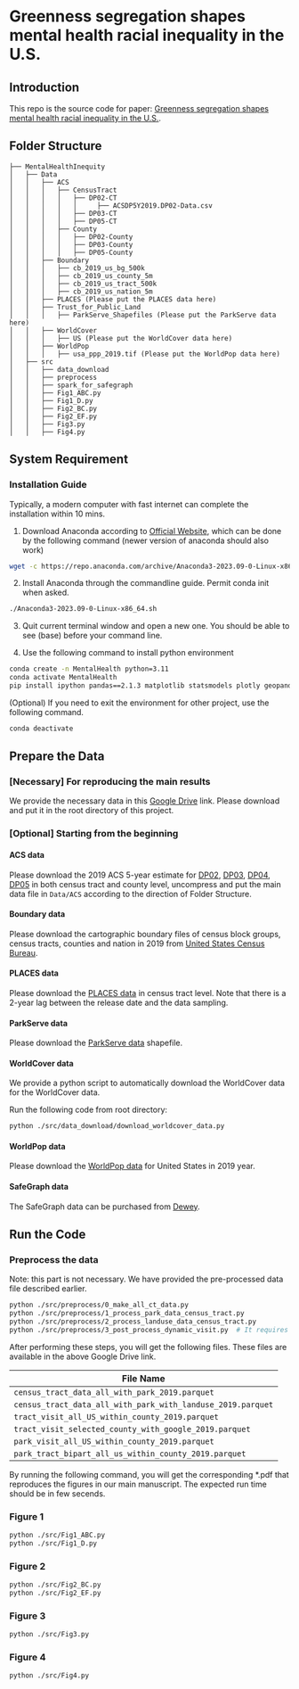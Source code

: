 # Greenness segregation shapes mental health racial inequality in the U.S.

## Introduction

This repo is the source code for paper: [Greenness segregation shapes mental health racial inequality in the U.S.]().


## Folder Structure
```none
├── MentalHealthInequity
│   ├── Data
│   │   ├── ACS
│   │   │   ├── CensusTract
│   │   │   │   ├── DP02-CT
│   │   │   │   │     ├── ACSDP5Y2019.DP02-Data.csv
│   │   │   │   ├── DP03-CT
│   │   │   │   ├── DP05-CT
│   │   │   ├── County
│   │   │   │   ├── DP02-County
│   │   │   │   ├── DP03-County
│   │   │   │   ├── DP05-County
│   │   ├── Boundary
│   │   │   ├── cb_2019_us_bg_500k
│   │   │   ├── cb_2019_us_county_5m
│   │   │   ├── cb_2019_us_tract_500k
│   │   │   ├── cb_2019_us_nation_5m
│   │   ├── PLACES (Please put the PLACES data here)
│   │   ├── Trust_for_Public_Land
│   │   │   ├── ParkServe_Shapefiles (Please put the ParkServe data here)
│   │   ├── WorldCover
│   │   │   ├── US (Please put the WorldCover data here)
│   │   ├── WorldPop
│   │   │   ├── usa_ppp_2019.tif (Please put the WorldPop data here)
│   ├── src
│   │   ├── data_download
│   │   ├── preprocess
│   │   ├── spark_for_safegraph
│   │   ├── Fig1_ABC.py
│   │   ├── Fig1_D.py
│   │   ├── Fig2_BC.py
│   │   ├── Fig2_EF.py
│   │   ├── Fig3.py
│   │   ├── Fig4.py
```

## System Requirement

### Installation Guide
Typically, a modern computer with fast internet can complete the installation within 10 mins.

1. Download Anaconda according to [Official Website](https://www.anaconda.com/products/distribution), which can be done by the following command (newer version of anaconda should also work)
``` bash
wget -c https://repo.anaconda.com/archive/Anaconda3-2023.09-0-Linux-x86_64.sh
```
2. Install Anaconda through the commandline guide. Permit conda init when asked.
``` bash
./Anaconda3-2023.09-0-Linux-x86_64.sh
```
3. Quit current terminal window and open a new one. You should be able to see (base) before your command line. 

4. Use the following command to install python environment
``` bash
conda create -n MentalHealth python=3.11
conda activate MentalHealth
pip install ipython pandas==2.1.3 matplotlib statsmodels plotly geopandas seaborn pathlib shapely rasterio scipy
```

(Optional) If you need to exit the environment for other project, use the following command.

``` bash
conda deactivate 
```

## Prepare the Data

### [Necessary] For reproducing the main results
We provide the necessary data in this [Google Drive](https://drive.google.com/file/d/1zrqdHmX9DTv0ENo27MQpc-sqwhioElLk/view?usp=sharing) link. Please download and put it in the root directory of this project.

### [Optional] Starting from the beginning
#### ACS data
Please download the 2019 ACS 5-year estimate for [DP02](https://data.census.gov/table/ACSDP5Y2019.DP02?q=DP02), [DP03](https://data.census.gov/table/ACSDP5Y2019.DP03?q=DP03), [DP04](https://data.census.gov/table/ACSDP5Y2019.DP04?q=DP04), [DP05](https://data.census.gov/table/ACSDP5Y2019.DP05?q=DP05) in both census tract and county level, uncompress and put the main data file in `Data/ACS` according to the direction of Folder Structure.

#### Boundary data
Please download the cartographic boundary files of census block groups, census tracts, counties and nation in 2019 from [United States Census Bureau](https://www.census.gov/geographies/mapping-files/time-series/geo/cartographic-boundary.2019.html#list-tab-1883739534).

#### PLACES data
Please download the [PLACES data](https://data.cdc.gov/500-Cities-Places/PLACES-Census-Tract-Data-GIS-Friendly-Format-2021-/mb5y-ytti/about_data) in census tract level. Note that there is a 2-year lag between the release date and the data sampling.

#### ParkServe data
Please download the [ParkServe data](https://www.tpl.org/park-data-downloads) shapefile.

#### WorldCover data
We provide a python script to automatically download the WorldCover data for the WorldCover data.

Run the following code from root directory:
``` bash
python ./src/data_download/download_worldcover_data.py
```

#### WorldPop data
Please download the [WorldPop data](https://hub.worldpop.org/geodata/listing?id=29) for United States in 2019 year.

#### SafeGraph data
The SafeGraph data can be purchased from [Dewey](https://www.deweydata.io/).

## Run the Code
### Preprocess the data
Note: this part is not necessary. We have provided the pre-processed data file described earlier.
``` bash
python ./src/preprocess/0_make_all_ct_data.py
python ./src/preprocess/1_process_park_data_census_tract.py
python ./src/preprocess/2_process_landuse_data_census_tract.py
python ./src/preprocess/3_post_process_dynamic_visit.py  # It requires processed SafeGraph data. We provide pyspark code of generating such processed SafeGraph data in ./src/spark_for_safegraph
```
After performing these steps, you will get the following files. These files are available in the above Google Drive link.

| File Name |
|---|
|`census_tract_data_all_with_park_2019.parquet`|
|`census_tract_data_all_with_park_with_landuse_2019.parquet`|
|`tract_visit_all_US_within_county_2019.parquet`|
|`tract_visit_selected_county_with_google_2019.parquet`|
|`park_visit_all_US_within_county_2019.parquet`| 
|`park_tract_bipart_all_us_within_county_2019.parquet`|

By running the following command, you will get the corresponding *.pdf that reproduces the figures in our main manuscript. The expected run time should be in few secends.

### Figure 1
``` bash
python ./src/Fig1_ABC.py
python ./src/Fig1_D.py
```

### Figure 2
``` bash
python ./src/Fig2_BC.py
python ./src/Fig2_EF.py
```

### Figure 3
``` bash
python ./src/Fig3.py
```

### Figure 4
``` bash
python ./src/Fig4.py
```